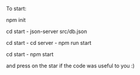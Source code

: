 To start:

npm init

cd start - json-server src/db.json 

cd start - cd server - npm run start

cd start - npm start

and press on the star if the code was useful to you :)
